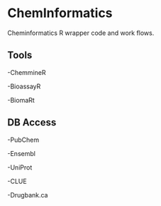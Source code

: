 # ChemInformatics
Cheminformatics R wrapper code and work flows.

Tools
-----------
-ChemmineR

-BioassayR

-BiomaRt


DB Access
-----------
-PubChem

-Ensembl

-UniProt

-CLUE

-Drugbank.ca
